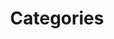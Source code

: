 ---
layout:          list
title:           Categories
show_collection: categories
featured:        true
---